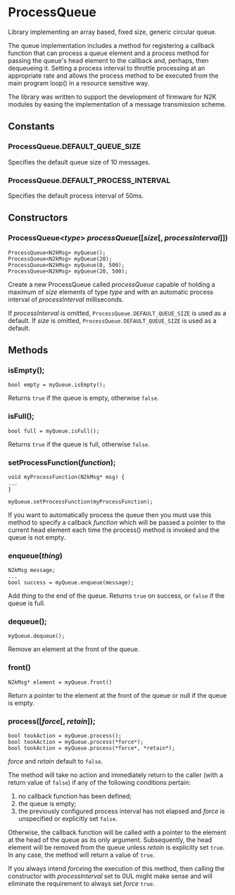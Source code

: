 # ProcessQueue

Library implementing an array based, fixed size, generic circular queue.

The queue implementation includes a method for registering a callback
function that can process a queue element and a process method for
passing the queue's head element to the callback and, perhaps, then
dequeueing it. Setting a process interval to throttle processing at an
appropriate rate and allows the process method to be executed from the
main program loop() in a resource sensitive way.

The library was written to support the development of firmware for N2K
modules by easing the implementation of a message transmission scheme. 

## Constants

### ProcessQueue.DEFAULT_QUEUE_SIZE
Specifies the default queue size of 10 messages.

### ProcessQueue.DEFAULT_PROCESS_INTERVAL
Specifies the default process interval of 50ms.

## Constructors

### ProcessQueue<*type*> *processQueue*([*size*[, *processInterval*]])
```
ProcessQueue<N2kMsg> myQueue();
ProcessQueue<N2kMsg> myQueue(20);
ProcessQueue<N2kMsg> myQueue(0, 500);
ProcessQueue<N2kMsg> myQueue(20, 500);
```
Create a new ProcessQueue called *processQueue* capable of holding
a maximum of *size* elements of type *type* and with an automatic
process interval of *processInterval* milliseconds.

If *processInterval* is omitted, ```ProcessQueue.DEFAULT_QUEUE_SIZE```
is used as a default. If *size* is omitted, ```ProcessQueue.DEFAULT_QUEUE_SIZE```
is used as a default.

## Methods

### isEmpty();
```
bool empty = myQueue.isEmpty();
```
Returns ```true``` if the queue is empty, otherwise ```false```.

### isFull();
```
bool full = myQueue.isFull();
```
Returns ```true``` if the queue is full, otherwise ```false```.

### setProcessFunction(*function*);
```
void myProcessFunction(N2kMsg* msg) {
...
}

myQueue.setProcessFunction(myProcessFunction);
```
If you want to automatically process the queue then you must use this
method to specify a callback *function* which will be passed a pointer
to the current head element each time the process() method is invoked
and the queue is not empty.

### enqueue(*thing*)
```
N2kMsg message;
...
bool success = myQueue.enqueue(message);
```
Add *thing* to the end of the queue. Returns ```true``` on success, or
```false``` if the queue is full.

### dequeue();
```
myQueue.dequeue();
```
Remove an element at the front of the queue.

### front()
```
N2kMsg* element = myQueue.front()
```
Return a pointer to the element at the front of the queue or null if the
queue is empty.

### process([*force*[, *retain*]);
```
bool tookAction = myQueue.process();
bool tookAction = myQueue.process(*force*);
bool tookAction = myQueue.process(*force*, *retain*);
```
*force* and *retain* default to ```false```.

The method will take no action and immediately return to the caller (with
a return value of ```false```) if any of the following conditions pertain:
1. no callback function has been defined;
2. the queue is empty;
3. the previously configured process interval has not elapsed and *force*
   is unspecified or explicitly set ```false```. 

Otherwise, the callback function will be called with a pointer to the
element at the head of the queue as its only argument.  Subsequently, the
head element will be removed from the queue unless *retain* is explicitly
set ```true```. In any case, the method will return a value of ```true```.

If you always intend *force*ing the execution of this method, then
calling the constructor with *processInterval* set to 0UL might make
sense and will eliminate the requirement to always set *force* ```true```.
